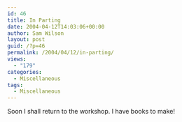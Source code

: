 ```yaml
---
id: 46
title: In Parting
date: 2004-04-12T14:03:06+00:00
author: Sam Wilson
layout: post
guid: /?p=46
permalink: /2004/04/12/in-parting/
views:
  - "179"
categories:
  - Miscellaneous
tags:
  - Miscellaneous
---
```

Soon I shall return to the workshop. I have books to make!
